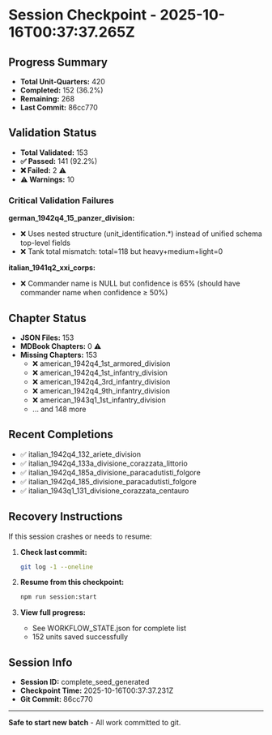 # Session Checkpoint - 2025-10-16T00:37:37.265Z

## Progress Summary

- **Total Unit-Quarters:** 420
- **Completed:** 152 (36.2%)
- **Remaining:** 268
- **Last Commit:** 86cc770

## Validation Status

- **Total Validated:** 153
- **✅ Passed:** 141 (92.2%)
- **❌ Failed:** 2 ⚠️
- **⚠️ Warnings:** 10

### Critical Validation Failures

**german_1942q4_15_panzer_division:**
  - ❌ Uses nested structure (unit_identification.*) instead of unified schema top-level fields
  - ❌ Tank total mismatch: total=118 but heavy+medium+light=0

**italian_1941q2_xxi_corps:**
  - ❌ Commander name is NULL but confidence is 65% (should have commander name when confidence ≥ 50%)

## Chapter Status

- **JSON Files:** 153
- **MDBook Chapters:** 0 ⚠️
- **Missing Chapters:** 153
  - ❌ american_1942q4_1st_armored_division
  - ❌ american_1942q4_1st_infantry_division
  - ❌ american_1942q4_3rd_infantry_division
  - ❌ american_1942q4_9th_infantry_division
  - ❌ american_1943q1_1st_infantry_division
  - ... and 148 more

## Recent Completions

- ✅ italian_1942q4_132_ariete_division
- ✅ italian_1942q4_133a_divisione_corazzata_littorio
- ✅ italian_1942q4_185a_divisione_paracadutisti_folgore
- ✅ italian_1942q4_185_divisione_paracadutisti_folgore
- ✅ italian_1943q1_131_divisione_corazzata_centauro

## Recovery Instructions

If this session crashes or needs to resume:

1. **Check last commit:**
   ```bash
   git log -1 --oneline
   ```

2. **Resume from this checkpoint:**
   ```bash
   npm run session:start
   ```

3. **View full progress:**
   - See WORKFLOW_STATE.json for complete list
   - 152 units saved successfully

## Session Info

- **Session ID:** complete_seed_generated
- **Checkpoint Time:** 2025-10-16T00:37:37.231Z
- **Git Commit:** 86cc770

---

**Safe to start new batch** - All work committed to git.
